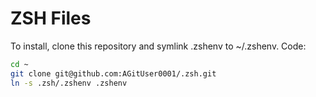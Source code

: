 # ZSH Files
To install, clone this repository and symlink .zshenv to ~/.zshenv.
Code:
```zsh
cd ~
git clone git@github.com:AGitUser0001/.zsh.git
ln -s .zsh/.zshenv .zshenv
```
